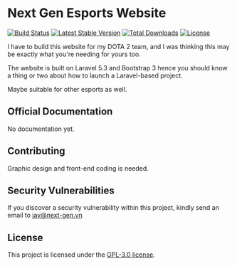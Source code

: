 # Next Gen Esports Website

[![Build Status](https://travis-ci.org/lntn/esport-website.svg?branch=master)](https://travis-ci.org/lntn/esport-website)
[![Latest Stable Version](https://poser.pugx.org/lntn/esport-team-website/v/stable?format=flat-square)](https://packagist.org/packages/lntn/esport-team-website)
[![Total Downloads](https://poser.pugx.org/lntn/esport-team-website/downloads?format=flat-square)](https://packagist.org/packages/lntn/esport-team-website)
[![License](https://poser.pugx.org/lntn/esport-team-website/license?format=flat-square)](https://packagist.org/packages/lntn/esport-team-website)


I have to build this website for my DOTA 2 team, and I was thinking this may be exactly what you're needing for yours too.

The website is built on Laravel 5.3 and Bootstrap 3 hence you should know a thing or two about how to launch a Laravel-based project.

Maybe suitable for other esports as well.

## Official Documentation

No documentation yet.

## Contributing

Graphic design and front-end coding is needed.

## Security Vulnerabilities

If you discover a security vulnerability within this project, kindly send an email to jay@next-gen.vn

## License

This project is licensed under the [GPL-3.0 license](https://opensource.org/licenses/GPL-3.0).
